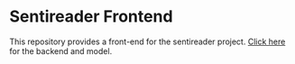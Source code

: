 # Sentireader Frontend

This repository provides a front-end for the sentireader project.
[Click here](https://www.github.com/asyncxeno/sentireader) for the backend and model.
